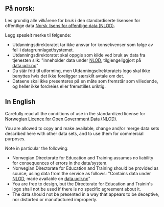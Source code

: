 ## På norsk:
Les grundig alle vilkårene for bruk i den standardiserte lisensen for offentlige data [Norsk lisens for offentlige data (NLOD)](http://data.norge.no/nlod/no).

Legg spesielt merke til følgende:
* Utdanningsdirektoratet tar ikke ansvar for konsekvenser som følge av feil i datagrunnlaget/systemet.
* Utdanningsdirektoratet skal oppgis som kilde ved bruk av data fra tjenesten slik:
"Inneholder data under [NLOD](http://data.norge.no/nlod/no), tilgjengeliggjort på [data.udir.no](https://www.udir.no/om-udir/data/)"
* Du står fritt til utforming, men Utdanningsdirektoratets logo skal ikke benyttes hvis det ikke foreligger særskilt avtale om det.
* Dataene skal ikke presenteres på en måte som fremstår som villedende, og heller ikke fordreies eller fremstilles uriktig.
 
## In English
Carefully read all the conditions of use in the standardized license for [Norwegian Licence for Open Government Data (NLOD)](https://data.norge.no/nlod/en/2.0/).

You are allowed to copy and make available, change and/or merge data sets described here with other data sets, and to use them for commercial purposes.

Note in particular the following:
* Norwegian Directorate for Education and Training assumes no liability for consequences of errors in the data/system.
* Norwegian Directorate for Education and Training should be provided as source, using data from the service as follows:
"Contains data under [NLOD](https://data.norge.no/nlod/en/2.0/), made available on [data.udir.no](https://www.udir.no/om-udir/data/)"
* You are free to design, but the Directorate for Education and Trainin's logo shall not be used if there is no specific agreement about it.
* The data should not be presented in a way that appears to be deceptive, nor distorted or manufactured improperly.
